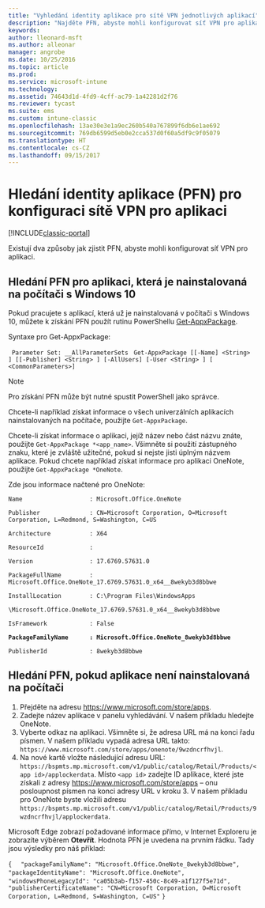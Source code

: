 ```yaml
---
title: "Vyhledání identity aplikace pro sítě VPN jednotlivých aplikací"
description: "Najděte PFN, abyste mohli konfigurovat síť VPN pro aplikaci."
keywords: 
author: lleonard-msft
ms.author: alleonar
manager: angrobe
ms.date: 10/25/2016
ms.topic: article
ms.prod: 
ms.service: microsoft-intune
ms.technology: 
ms.assetid: 74643d1d-4fd9-4cff-ac79-1a42281d2f76
ms.reviewer: tycast
ms.suite: ems
ms.custom: intune-classic
ms.openlocfilehash: 13ae30e3e1a9ec260b540a767899f6db6e1ae692
ms.sourcegitcommit: 769db6599d5eb0e2cca537d0f60a5df9c9f05079
ms.translationtype: HT
ms.contentlocale: cs-CZ
ms.lasthandoff: 09/15/2017
---
```

# <a name="find-a-package-family-name-pfn-for-per-app-vpn-configuration"></a>Hledání identity aplikace (PFN) pro konfiguraci sítě VPN pro aplikaci

[!INCLUDE[classic-portal](../includes/classic-portal.md)]

Existují dva způsoby jak zjistit PFN, abyste mohli konfigurovat síť VPN pro aplikaci.

## <a name="find-a-pfn-for-an-app-thats-installed-on-a-windows-10-computer"></a>Hledání PFN pro aplikaci, která je nainstalovaná na počítači s Windows 10

Pokud pracujete s aplikací, která už je nainstalovaná v počítači s Windows 10, můžete k získání PFN použít rutinu PowerShellu [Get-AppxPackage](https://technet.microsoft.com/library/hh856044.aspx).

Syntaxe pro Get-AppxPackage:

` Parameter Set: __AllParameterSets`
` Get-AppxPackage [[-Name] <String> ] [[-Publisher] <String> ] [-AllUsers] [-User <String> ] [ <CommonParameters>]`

> [!NOTE]
Pro získání PFN může být nutné spustit PowerShell jako správce.

Chcete-li například získat informace o všech univerzálních aplikacích nainstalovaných na počítače, použijte `Get-AppxPackage`.

Chcete-li získat informace o aplikaci, jejíž název nebo část názvu znáte, použijte `Get-AppxPackage *<app_name>`. Všimněte si použití zástupného znaku, které je zvláště užitečné, pokud si nejste jisti úplným názvem aplikace. Pokud chcete například získat informace pro aplikaci OneNote, použijte `Get-AppxPackage *OneNote`.


Zde jsou informace načtené pro OneNote:

`Name                   : Microsoft.Office.OneNote`

`Publisher              : CN=Microsoft Corporation, O=Microsoft Corporation, L=Redmond, S=Washington, C=US`

`Architecture           : X64`

`ResourceId             :`

`Version                : 17.6769.57631.0`

`PackageFullName        : Microsoft.Office.OneNote_17.6769.57631.0_x64__8wekyb3d8bbwe`

`InstallLocation        : C:\Program Files\WindowsApps`

`\Microsoft.Office.OneNote_17.6769.57631.0_x64__8wekyb3d8bbwe`

`IsFramework            : False`

**`PackageFamilyName      : Microsoft.Office.OneNote_8wekyb3d8bbwe`**

`PublisherId            : 8wekyb3d8bbwe`



## <a name="find-a-pfn-if-the-app-is-not-installed-on-a-computer"></a>Hledání PFN, pokud aplikace není nainstalovaná na počítači

1.  Přejděte na adresu https://www.microsoft.com/store/apps.
2.  Zadejte název aplikace v panelu vyhledávání. V našem příkladu hledejte OneNote.
3.  Vyberte odkaz na aplikaci. Všimněte si, že adresa URL má na konci řadu písmen. V našem příkladu vypadá adresa URL takto: `https://www.microsoft.com/store/apps/onenote/9wzdncrfhvjl`.
4.  Na nové kartě vložte následující adresu URL: `https://bspmts.mp.microsoft.com/v1/public/catalog/Retail/Products/<app id>/applockerdata`. Místo `<app id>` zadejte ID aplikace, které jste získali z adresy https://www.microsoft.com/store/apps – onu posloupnost písmen na konci adresy URL v kroku 3. V našem příkladu pro OneNote byste vložili adresu `https://bspmts.mp.microsoft.com/v1/public/catalog/Retail/Products/9wzdncrfhvjl/applockerdata`.

Microsoft Edge zobrazí požadované informace přímo, v Internet Exploreru je zobrazíte výběrem **Otevřít**. Hodnota PFN je uvedena na prvním řádku. Tady jsou výsledky pro náš příklad:


`{`
`  "packageFamilyName": "Microsoft.Office.OneNote_8wekyb3d8bbwe",`
`  "packageIdentityName": "Microsoft.Office.OneNote",`
`  "windowsPhoneLegacyId": "ca05b3ab-f157-450c-8c49-a1f127f5e71d",`
`  "publisherCertificateName": "CN=Microsoft Corporation, O=Microsoft Corporation, L=Redmond, S=Washington, C=US"`
`}`
